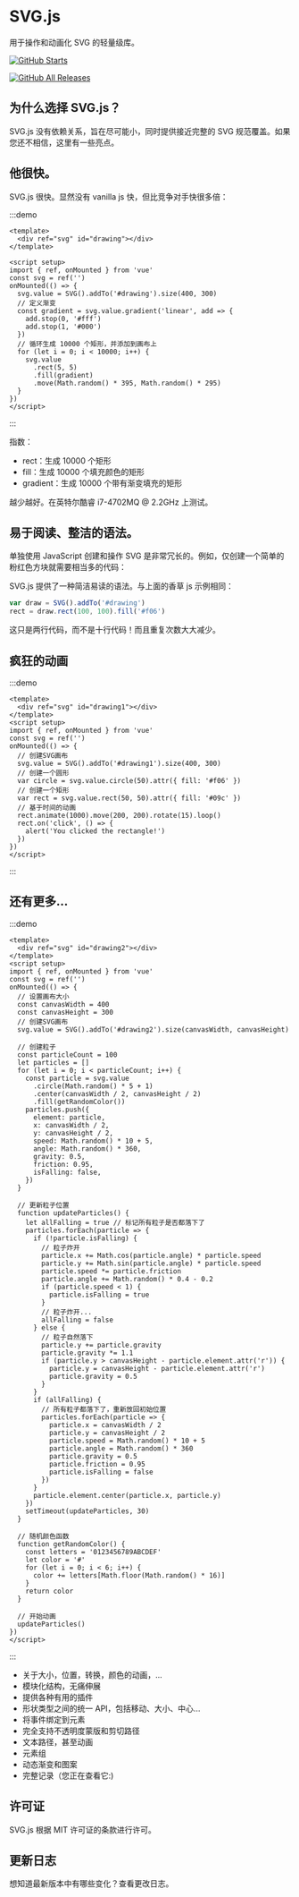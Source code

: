 # SVG.js

用于操作和动画化 SVG 的轻量级库。

[![GitHub Starts](https://img.shields.io/github/stars/svgdotjs/svg.js.svg?style=flat&label=Stars&logo=github)](https://github.com/xiaohuooo/svg.js)

[![GitHub All Releases](https://img.shields.io/github/downloads/svgdotjs/svg.js/total.svg)](https://github.com/xiaohuooo/svg.js)

## 为什么选择 SVG.js？

SVG.js 没有依赖关系，旨在尽可能小，同时提供接近完整的 SVG 规范覆盖。如果您还不相信，这里有一些亮点。

## 他很快。

SVG.js 很快。显然没有 vanilla js 快，但比竞争对手快很多倍：

:::demo 

```vue
<template>
  <div ref="svg" id="drawing"></div>
</template>

<script setup>
import { ref, onMounted } from 'vue'
const svg = ref('')
onMounted(() => {
  svg.value = SVG().addTo('#drawing').size(400, 300)
  // 定义渐变
  const gradient = svg.value.gradient('linear', add => {
    add.stop(0, '#fff')
    add.stop(1, '#000')
  })
  // 循环生成 10000 个矩形，并添加到画布上
  for (let i = 0; i < 10000; i++) {
    svg.value
      .rect(5, 5)
      .fill(gradient)
      .move(Math.random() * 395, Math.random() * 295)
  }
})
</script>
```

:::

指数：

- rect：生成 10000 个矩形
- fill：生成 10000 个填充颜色的矩形
- gradient：生成 10000 个带有渐变填充的矩形

越少越好。在英特尔酷睿 i7-4702MQ @ 2.2GHz 上测试。

## 易于阅读、整洁的语法。

单独使用 JavaScript 创建和操作 SVG 是非常冗长的。例如，仅创建一个简单的粉红色方块就需要相当多的代码：

SVG.js 提供了一种简洁易读的语法。与上面的香草 js 示例相同：

```js
var draw = SVG().addTo('#drawing')
rect = draw.rect(100, 100).fill('#f06')
```

这只是两行代码，而不是十行代码！而且重复次数大大减少。

## 疯狂的动画

:::demo 

```vue
<template>
  <div ref="svg" id="drawing1"></div>
</template>
<script setup>
import { ref, onMounted } from 'vue'
const svg = ref('')
onMounted(() => {
  // 创建SVG画布
  svg.value = SVG().addTo('#drawing1').size(400, 300)
  // 创建一个圆形
  var circle = svg.value.circle(50).attr({ fill: '#f06' })
  // 创建一个矩形
  var rect = svg.value.rect(50, 50).attr({ fill: '#09c' })
  // 基于时间的动画
  rect.animate(1000).move(200, 200).rotate(15).loop()
  rect.on('click', () => {
    alert('You clicked the rectangle!')
  })
})
</script>
```

:::

## 还有更多...

:::demo

```vue
<template>
  <div ref="svg" id="drawing2"></div>
</template>
<script setup>
import { ref, onMounted } from 'vue'
const svg = ref('')
onMounted(() => {
  // 设置画布大小
  const canvasWidth = 400
  const canvasHeight = 300
  // 创建SVG画布
  svg.value = SVG().addTo('#drawing2').size(canvasWidth, canvasHeight)

  // 创建粒子
  const particleCount = 100
  let particles = []
  for (let i = 0; i < particleCount; i++) {
    const particle = svg.value
      .circle(Math.random() * 5 + 1)
      .center(canvasWidth / 2, canvasHeight / 2)
      .fill(getRandomColor())
    particles.push({
      element: particle,
      x: canvasWidth / 2,
      y: canvasHeight / 2,
      speed: Math.random() * 10 + 5,
      angle: Math.random() * 360,
      gravity: 0.5,
      friction: 0.95,
      isFalling: false,
    })
  }

  // 更新粒子位置
  function updateParticles() {
    let allFalling = true // 标记所有粒子是否都落下了
    particles.forEach(particle => {
      if (!particle.isFalling) {
        // 粒子炸开
        particle.x += Math.cos(particle.angle) * particle.speed
        particle.y += Math.sin(particle.angle) * particle.speed
        particle.speed *= particle.friction
        particle.angle += Math.random() * 0.4 - 0.2
        if (particle.speed < 1) {
          particle.isFalling = true
        }
        // 粒子炸开...
        allFalling = false
      } else {
        // 粒子自然落下
        particle.y += particle.gravity
        particle.gravity *= 1.1
        if (particle.y > canvasHeight - particle.element.attr('r')) {
          particle.y = canvasHeight - particle.element.attr('r')
          particle.gravity = 0.5
        }
      }
      if (allFalling) {
        // 所有粒子都落下了，重新放回初始位置
        particles.forEach(particle => {
          particle.x = canvasWidth / 2
          particle.y = canvasHeight / 2
          particle.speed = Math.random() * 10 + 5
          particle.angle = Math.random() * 360
          particle.gravity = 0.5
          particle.friction = 0.95
          particle.isFalling = false
        })
      }
      particle.element.center(particle.x, particle.y)
    })
    setTimeout(updateParticles, 30)
  }

  // 随机颜色函数
  function getRandomColor() {
    const letters = '0123456789ABCDEF'
    let color = '#'
    for (let i = 0; i < 6; i++) {
      color += letters[Math.floor(Math.random() * 16)]
    }
    return color
  }

  // 开始动画
  updateParticles()
})
</script>
```

:::

- 关于大小，位置，转换，颜色的动画，...
- 模块化结构，无痛伸展
- 提供各种有用的插件
- 形状类型之间的统一 API，包括移动、大小、中心...
- 将事件绑定到元素
- 完全支持不透明度蒙版和剪切路径
- 文本路径，甚至动画
- 元素组
- 动态渐变和图案
- 完整记录（您正在查看它:)

## 许可证

SVG.js 根据 MIT 许可证的条款进行许可。

## 更新日志

想知道最新版本中有哪些变化？查看更改日志。
